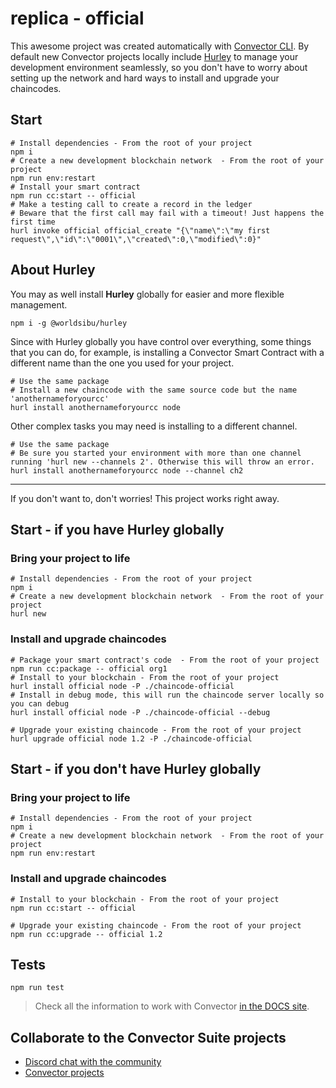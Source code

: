# replica - official

This awesome project was created automatically with <a href="https://github.com/worldsibu/convector-cli" target="_blank">Convector CLI</a>.
By default new Convector projects locally include <a href="https://github.com/worldsibu/hurley">Hurley</a> to manage your development environment seamlessly, so you don't have to worry about setting up the network and hard ways to install  and upgrade your chaincodes.

## Start

```
# Install dependencies - From the root of your project
npm i
# Create a new development blockchain network  - From the root of your project
npm run env:restart
# Install your smart contract
npm run cc:start -- official
# Make a testing call to create a record in the ledger
# Beware that the first call may fail with a timeout! Just happens the first time
hurl invoke official official_create "{\"name\":\"my first request\",\"id\":\"0001\",\"created\":0,\"modified\":0}"
```

## About Hurley

You may as well install **Hurley** globally for easier and more flexible management. 

`npm i -g @worldsibu/hurley`

Since with Hurley globally you have control over everything, some things that you can do, for example, is installing a Convector Smart Contract with a different name than the one you used for your project.

```
# Use the same package
# Install a new chaincode with the same source code but the name 'anothernameforyourcc'
hurl install anothernameforyourcc node
```

Other complex tasks you may need is installing to a different channel.

```
# Use the same package
# Be sure you started your environment with more than one channel running 'hurl new --channels 2'. Otherwise this will throw an error.
hurl install anothernameforyourcc node --channel ch2
```

---

If you don't want to, don't worries! This project works right away.

## Start - if you have Hurley globally

### Bring your project to life 

```
# Install dependencies - From the root of your project
npm i
# Create a new development blockchain network  - From the root of your project
hurl new
```

###  Install and upgrade chaincodes

```
# Package your smart contract's code  - From the root of your project
npm run cc:package -- official org1
# Install to your blockchain - From the root of your project
hurl install official node -P ./chaincode-official
# Install in debug mode, this will run the chaincode server locally so you can debug
hurl install official node -P ./chaincode-official --debug

# Upgrade your existing chaincode - From the root of your project
hurl upgrade official node 1.2 -P ./chaincode-official
```

## Start - if you don't have Hurley globally

### Bring your project to life 

```
# Install dependencies - From the root of your project
npm i
# Create a new development blockchain network  - From the root of your project
npm run env:restart
```

###  Install and upgrade chaincodes

```
# Install to your blockchain - From the root of your project
npm run cc:start -- official

# Upgrade your existing chaincode - From the root of your project
npm run cc:upgrade -- official 1.2
```

## Tests

```
npm run test
```

> Check all the information to work with Convector <a href="https://worldsibu.github.io/convector" target="_blank">in the DOCS site</a>.

## Collaborate to the Convector Suite projects

* <a href="https://discord.gg/twRwpWt" target="_blank">Discord chat with the community</a>
* <a href="https://github.com/worldsibu" target="_blank">Convector projects</a>
